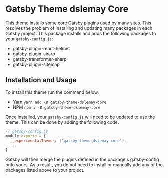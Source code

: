 # Gatsby Theme dslemay Core

This theme installs some core Gatsby plugins used by many sites. This resolves the problem of installing and updating many packages in each Gatsby project. This package installs and adds the following packages to your `gatsby-config.js`:

- gatsby-plugin-react-helmet
- gatsby-plugin-sharp
- gatsby-transformer-sharp
- gatsby-plugin-sitemap

## Installation and Usage

To install this theme run the command below.

- Yarn `yarn add -D gatsby-theme-dslemay-core`
- NPM `npm i -D gatsby-theme-dslemay-core`

Once installed, your `gatsby-config.js` will need to be updated to use the theme. This can be done by adding the following code.

```javascript
// gatsby-config.js
module.exports = {
  __experimentalThemes: ['gatsby-theme-dslemay-core'],
  ...
}
```

Gatsby will then merge the plugins defined in the package's gatsby-config onto yours. As a result, you do not need to install or manually add any of the packages listed above to your project.
